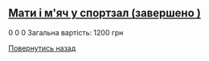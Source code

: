 
## [Мати і м&#39;яч у спортзал (завершено )](/для-випускників/мати-і-мяч-у-спортзал/)
0
0
0
Загальна вартість: 1200 грн
<!-- <form action="/%D0%B4%D0%BB%D1%8F-%D0%B2%D0%B8%D0%BF%D1%83%D1%81%D0%BA%D0%BD%D0%B8%D0%BA%D1%96%D0%B2/%D0%BC%D0%B0%D1%82%D0%B8-%D1%96-%D0%BC%D1%8F%D1%87-%D1%83-%D1%81%D0%BF%D0%BE%D1%80%D1%82%D0%B7%D0%B0%D0%BB" class="donateform" enctype="multipart/form-data" method="post"><input id="Email" name="Email" placeholder="email@domain.com" type="email" value="" /><input id="Name" name="Name" placeholder="Вася Пупкін" type="text" value="" />        <input type="number" id="Amount" name="Amount" placeholder="100 UAH" />
<input type="hidden" id="ProjectId" name="ProjectId" value="1183" />
<input type="hidden" id="Subscribe" name="Subscribe" value="fasle" />
<input type="submit" value="Зробити внесок" />
<input name='ufprt' type='hidden' value='80ABBD6AE2D8995D1AA269FFF4BF6CBBCA9B43734C9284D423DA2E714E7A565BEDDC77F25F5DDDED6B11341E3F244E49FC8B64FE657B8A0CE818A88B88E3B022E097D5B393939264F2D26F521C1E714FCD26E709F00C40764D1F000BE7D445902F467C12B9D13AD1F626B5D998D4ADDC4E3AEE61692F219A9836B1F030C9B035D62ADF768FA032F6FF5EEC7F8F4C72EE' /></form> -->
[Повернутись назад](/для-випускників/)
       
